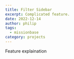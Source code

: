 ```yaml
---
title: Filter Sidebar
excerpt: Complicated feature.
date: 2022-12-14
author: philip
tags:
  - missionbase
category: projects
---
```

Feature explaination